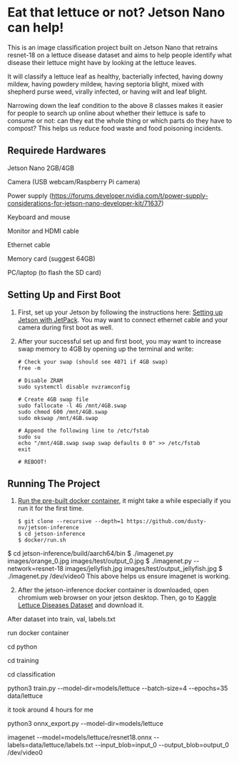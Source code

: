 # Eat that lettuce or not? Jetson Nano can help! 
This is an image classification project built on Jetson Nano that retrains resnet-18 on a lettuce disease dataset and aims to help people identify what disease their lettuce might have by looking at the lettuce leaves. 

It will classify a lettuce leaf as healthy, bacterially infected, having downy mildew, having powdery mildew, having septoria blight, mixed with shepherd purse weed, virally infected, or having wilt and leaf blight. 

Narrowing down the leaf condition to the above 8 classes makes it easier for people to search up online about whether their lettuce is safe to consume or not: can they eat the whole thing or which parts do they have to compost? This helps us reduce food waste and food poisoning incidents. 

## Requirede Hardwares
Jetson Nano 2GB/4GB

Camera (USB webcam/Raspberry Pi camera)

Power supply (https://forums.developer.nvidia.com/t/power-supply-considerations-for-jetson-nano-developer-kit/71637)

Keyboard and mouse

Monitor and HDMI cable

Ethernet cable

Memory card (suggest 64GB)

PC/laptop (to flash the SD card)

## Setting Up and First Boot
1. First, set up your Jetson by following the instructions here: [Setting up Jetson with JetPack](https://github.com/dusty-nv/jetson-inference/blob/master/docs/jetpack-setup-2.md). You may want to connect ethernet cable and your camera during first boot as well.
   
2. After your successful set up and first boot, you may want to increase swap memory to 4GB by opening up the terminal and write:
   ```
   # Check your swap (should see 4071 if 4GB swap)
   free -m
   
   # Disable ZRAM
   sudo systemctl disable nvzramconfig

   # Create 4GB swap file
   sudo fallocate -l 4G /mnt/4GB.swap
   sudo chmod 600 /mnt/4GB.swap
   sudo mkswap /mnt/4GB.swap

   # Append the following line to /etc/fstab
   sudo su
   echo "/mnt/4GB.swap swap swap defaults 0 0" >> /etc/fstab
   exit

   # REBOOT!
   ```

## Running The Project
1. [Run the pre-built docker container]( https://github.com/dusty-nv/jetson-inference/blob/master/docs/aux-docker.md), it might take a while especially if you run it for the first time. 
   ```
   $ git clone --recursive --depth=1 https://github.com/dusty-nv/jetson-inference
   $ cd jetson-inference
   $ docker/run.sh
   ```

$ cd jetson-inference/build/aarch64/bin
$ ./imagenet.py images/orange_0.jpg images/test/output_0.jpg
$ ./imagenet.py --network=resnet-18 images/jellyfish.jpg images/test/output_jellyfish.jpg
$ ./imagenet.py /dev/video0 
This above helps us ensure imagenet is working. 

   
2. After the jetson-inference docker container is downloaded, open chromium web browser on your jetson desktop. Then, go to [Kaggle Lettuce Diseases Dataset](https://www.kaggle.com/datasets/ashishjstar/lettuce-diseases) and download it. 

After dataset into train, val, labels.txt

run docker container

cd python

cd training

cd classification

python3 train.py --model-dir=models/lettuce --batch-size=4 --epochs=35 data/lettuce

it took around 4 hours for me

python3 onnx_export.py --model-dir=models/lettuce

imagenet --model=models/lettuce/resnet18.onnx --labels=data/lettuce/labels.txt --input_blob=input_0 --output_blob=output_0 /dev/video0


